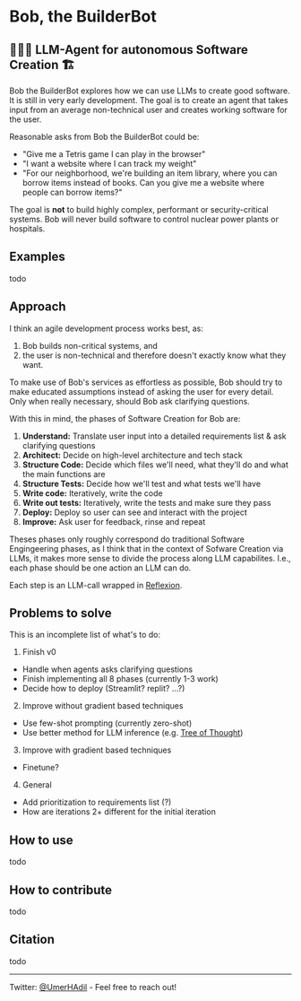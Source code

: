 # Bob, the BuilderBot
## 👷🏼‍♂️ LLM-Agent for autonomous Software Creation 🏗️

Bob the BuilderBot explores how we can use LLMs to create good software. It is still in very early development.
The goal is to create an agent that takes input from an average non-technical user and creates working software for the user.

Reasonable asks from Bob the BuilderBot could be:
- "Give me a Tetris game I can play in the browser"
- "I want a website where I can track my weight"
- "For our neighborhood, we're building an item library, where you can borrow items instead of books. Can you give me a website where people can borrow items?"

The goal is **not** to build highly complex, performant or security-critical systems.
Bob will never build software to control nuclear power plants or hospitals.

## Examples
todo

## Approach

I think an agile development process works best, as:
1. Bob builds non-critical systems, and
2. the user is non-technical and therefore doesn't exactly know what they want.

To make use of Bob's services as effortless as possible, Bob should try to make educated assumptions instead of asking the user for every detail. Only when really necessary, should Bob ask clarifying questions.

With this in mind, the phases of Software Creation for Bob are:
1. **Understand:** Translate user input into a detailed requirements list & ask clarifying questions
2. **Architect:** Decide on high-level architecture and tech stack
3. **Structure Code:** Decide which files we'll need, what they'll do and what the main functions are
4. **Structure Tests:** Decide how we'll test and what tests we'll have
5. **Write code:** Iteratively, write the code
6. **Write out tests:** Iteratively, write the tests and make sure they pass
7. **Deploy:** Deploy so user can see and interact with the project
8. **Improve:** Ask user for feedback, rinse and repeat

Theses phases only roughly correspond do traditional Software Engingeering phases, as I think that in the context of Sofware Creation via LLMs, it makes more sense to divide the process along LLM capabilites. I.e., each phase should be one action an LLM can do.

Each step is an LLM-call wrapped in [Reflexion](https://arxiv.org/abs/2303.11366).

## Problems to solve
This is an incomplete list of what's to do:

1. Finish v0
- Handle when agents asks clarifying questions 
- Finish implementing all 8 phases (currently 1-3 work)
- Decide how to deploy (Streamlit? replit? ...?)

2. Improve without gradient based techniques
- Use few-shot prompting (currently zero-shot)
- Use better method for LLM inference (e.g. [Tree of Thought](https://arxiv.org/abs/2305.10601))

3. Improve with gradient based techniques
- Finetune?

4. General
- Add prioritization to requirements list (?)
- How are iterations 2+ different for the initial iteration


## How to use
todo


## How to contribute
todo


## Citation
todo

---
Twitter: [@UmerHAdil](https://twitter.com/UmerHAdil) - Feel free to reach out!
